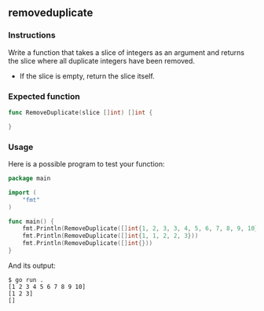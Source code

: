 ## removeduplicate

### Instructions

Write a function that takes a slice of integers as an argument and returns the slice where all duplicate integers have been removed.

- If the slice is empty, return the slice itself.

### Expected function

```go
func RemoveDuplicate(slice []int) []int {

}
```

### Usage

Here is a possible program to test your function:

```go
package main

import (
	"fmt"
)

func main() {
	fmt.Println(RemoveDuplicate([]int{1, 2, 3, 3, 4, 5, 6, 7, 8, 9, 10}))
	fmt.Println(RemoveDuplicate([]int{1, 1, 2, 2, 3}))
	fmt.Println(RemoveDuplicate([]int{}))
}

```

And its output:

```console
$ go run .
[1 2 3 4 5 6 7 8 9 10]
[1 2 3]
[]
```
